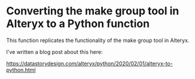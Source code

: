 # Converting the make group tool in Alteryx to a Python function

This function replicates the functionality of the make group tool in Alteryx.

I've written a blog post about this here:

https://datastorydesign.com/alteryx/python/2020/02/01/alteryx-to-python.html
